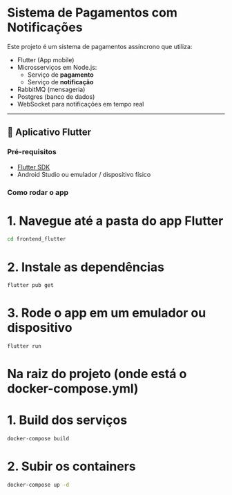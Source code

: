 # Sistema de Pagamentos com Notificações

Este projeto é um sistema de pagamentos assíncrono que utiliza:

- Flutter (App mobile)
- Microsserviços em Node.js:
  - Serviço de **pagamento**
  - Serviço de **notificação**
- RabbitMQ (mensageria)
- Postgres (banco de dados)
- WebSocket para notificações em tempo real

---

## 📱 Aplicativo Flutter

### Pré-requisitos

- [Flutter SDK](https://docs.flutter.dev/get-started/install)
- Android Studio ou emulador / dispositivo físico

### Como rodar o app

# 1. Navegue até a pasta do app Flutter
```bash
cd frontend_flutter
```

# 2. Instale as dependências
```bash
flutter pub get
```

# 3. Rode o app em um emulador ou dispositivo
```bash
flutter run
```

# Na raiz do projeto (onde está o docker-compose.yml)

# 1. Build dos serviços
```bash
docker-compose build
```

# 2. Subir os containers
```bash
docker-compose up -d
```

